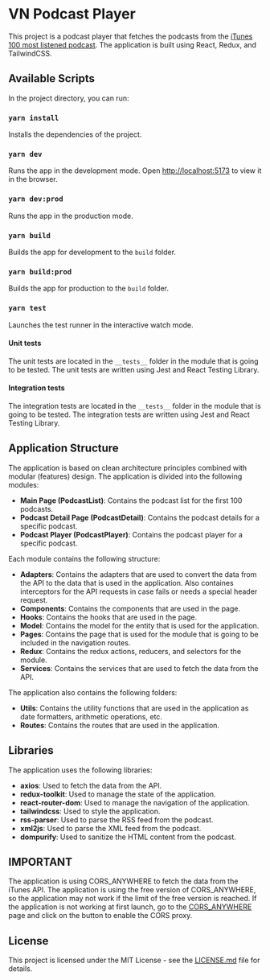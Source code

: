 # VN Podcast Player

This project is a podcast player that fetches the podcasts from the [iTunes 100 most listened podcast](https://itunes.apple.com/us/rss/toppodcasts/limit=100/genre=1310/json). The application is built using React, Redux, and TailwindCSS.

## Available Scripts

In the project directory, you can run:

### `yarn install`

Installs the dependencies of the project.

### `yarn dev`

Runs the app in the development mode.
Open [http://localhost:5173](http://localhost:5173) to view it in the browser.

### `yarn dev:prod`

Runs the app in the production mode.

### `yarn build`

Builds the app for development to the `build` folder.

### `yarn build:prod`

Builds the app for production to the `build` folder.

### `yarn test`

Launches the test runner in the interactive watch mode.

#### Unit tests

The unit tests are located in the `__tests__` folder in the module that is going to be tested. The unit tests are written using Jest and React Testing Library.

#### Integration tests

The integration tests are located in the `__tests__` folder in the module that is going to be tested. The integration tests are written using Jest and React Testing Library.

## Application Structure

The application is based on clean architecture principles combined with modular (features) design. The application is divided into the following modules:

- **Main Page (PodcastList)**: Contains the podcast list for the first 100 podcasts.
- **Podcast Detail Page (PodcastDetail)**: Contains the podcast details for a specific podcast.
- **Podcast Player (PodcastPlayer)**: Contains the podcast player for a specific podcast.

Each module contains the following structure:

- **Adapters**: Contains the adapters that are used to convert the data from the API to the data that is used in the application. Also containes interceptors for the API requests in case fails or needs a special header request.
- **Components**: Contains the components that are used in the page.
- **Hooks**: Contains the hooks that are used in the page.
- **Model**: Contains the model for the entity that is used for the application.
- **Pages**: Contains the page that is used for the module that is going to be included in the navigation routes.
- **Redux**: Contains the redux actions, reducers, and selectors for the module.
- **Services**: Contains the services that are used to fetch the data from the API.

The application also contains the following folders:

- **Utils**: Contains the utility functions that are used in the application as date formatters, arithmetic operations, etc.
- **Routes**: Contains the routes that are used in the application.

## Libraries

The application uses the following libraries:

- **axios**: Used to fetch the data from the API.
- **redux-toolkit**: Used to manage the state of the application.
- **react-router-dom**: Used to manage the navigation of the application.
- **tailwindcss**: Used to style the application.
- **rss-parser**: Used to parse the RSS feed from the podcast.
- **xml2js**: Used to parse the XML feed from the podcast.
- **dompurify**: Used to sanitize the HTML content from the podcast.

## IMPORTANT

The application is using CORS_ANYWHERE to fetch the data from the iTunes API. The application is using the free version of CORS_ANYWHERE, so the application may not work if the limit of the free version is reached. If the application is not working at first launch, go to the [CORS_ANYWHERE](https://cors-anywhere.herokuapp.com/corsdemo) page and click on the button to enable the CORS proxy.

## License

This project is licensed under the MIT License - see the [LICENSE.md](LICENSE.md) file for details.
